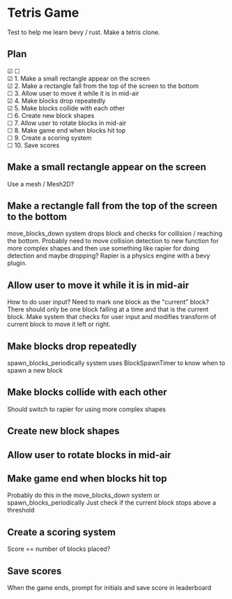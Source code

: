 Tetris Game
=============

Test to help me learn bevy / rust. Make a tetris clone.


Plan
----
☑    ☐    
☑ 1. Make a small rectangle appear on the screen    
☑ 2. Make a rectangle fall from the top of the screen to the bottom    
☐ 3. Allow user to move it while it is in mid-air    
☑ 4. Make blocks drop repeatedly    
☑ 5. Make blocks collide with each other    
☐ 6. Create new block shapes    
☐ 7. Allow user to rotate blocks in mid-air    
☐ 8. Make game end when blocks hit top    
☐ 9. Create a scoring system    
☐ 10. Save scores    

Make a small rectangle appear on the screen
-------------------------------------------
Use a mesh / Mesh2D?

Make a rectangle fall from the top of the screen to the bottom
--------------------------------------------------------------
move_blocks_down system drops block and checks for collision / reaching the
bottom. Probably need to move collision detection to new function for more
complex shapes and then use something like rapier for doing detection and maybe
dropping? Rapier is a physics engine with a bevy plugin.

Allow user to move it while it is in mid-air
--------------------------------------------
How to do user input?
Need to mark one block as the "current" block? There should only be one block
    falling at a time and that is the current block.
Make system that checks for user input and modifies transform of current block
    to move it left or right.

Make blocks drop repeatedly
---------------------------
spawn_blocks_periodically system uses BlockSpawnTimer to know when to spawn a
new block

Make blocks collide with each other
------------------------------------
Should switch to rapier for using more complex shapes

Create new block shapes
-----------------------

Allow user to rotate blocks in mid-air
--------------------------------------

Make game end when blocks hit top
----------------------------------
Probably do this in the move_blocks_down system or spawn_blocks_periodically
Just check if the current block stops above a threshold

Create a scoring system
------------------------
Score == number of blocks placed?

 Save scores
-------------
When the game ends, prompt for initials and save score in leaderboard
